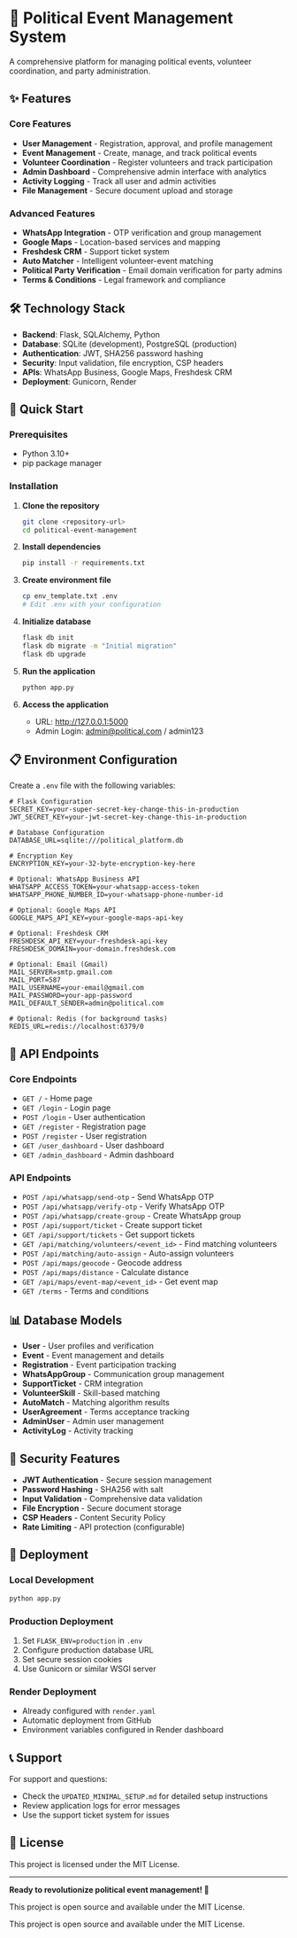 # 🚀 Political Event Management System

A comprehensive platform for managing political events, volunteer coordination, and party administration.

## ✨ Features

### Core Features
- **User Management** - Registration, approval, and profile management
- **Event Management** - Create, manage, and track political events
- **Volunteer Coordination** - Register volunteers and track participation
- **Admin Dashboard** - Comprehensive admin interface with analytics
- **Activity Logging** - Track all user and admin activities
- **File Management** - Secure document upload and storage

### Advanced Features
- **WhatsApp Integration** - OTP verification and group management
- **Google Maps** - Location-based services and mapping
- **Freshdesk CRM** - Support ticket system
- **Auto Matcher** - Intelligent volunteer-event matching
- **Political Party Verification** - Email domain verification for party admins
- **Terms & Conditions** - Legal framework and compliance

## 🛠️ Technology Stack

- **Backend**: Flask, SQLAlchemy, Python
- **Database**: SQLite (development), PostgreSQL (production)
- **Authentication**: JWT, SHA256 password hashing
- **Security**: Input validation, file encryption, CSP headers
- **APIs**: WhatsApp Business, Google Maps, Freshdesk CRM
- **Deployment**: Gunicorn, Render

## 🚀 Quick Start

### Prerequisites
- Python 3.10+
- pip package manager

### Installation

1. **Clone the repository**
   ```bash
   git clone <repository-url>
   cd political-event-management
   ```

2. **Install dependencies**
   ```bash
   pip install -r requirements.txt
   ```

3. **Create environment file**
   ```bash
   cp env_template.txt .env
   # Edit .env with your configuration
   ```

4. **Initialize database**
   ```bash
   flask db init
   flask db migrate -m "Initial migration"
   flask db upgrade
   ```

5. **Run the application**
   ```bash
   python app.py
   ```

6. **Access the application**
   - URL: http://127.0.0.1:5000
   - Admin Login: admin@political.com / admin123

## 📋 Environment Configuration

Create a `.env` file with the following variables:

```env
# Flask Configuration
SECRET_KEY=your-super-secret-key-change-this-in-production
JWT_SECRET_KEY=your-jwt-secret-key-change-this-in-production

# Database Configuration
DATABASE_URL=sqlite:///political_platform.db

# Encryption Key
ENCRYPTION_KEY=your-32-byte-encryption-key-here

# Optional: WhatsApp Business API
WHATSAPP_ACCESS_TOKEN=your-whatsapp-access-token
WHATSAPP_PHONE_NUMBER_ID=your-whatsapp-phone-number-id

# Optional: Google Maps API
GOOGLE_MAPS_API_KEY=your-google-maps-api-key

# Optional: Freshdesk CRM
FRESHDESK_API_KEY=your-freshdesk-api-key
FRESHDESK_DOMAIN=your-domain.freshdesk.com

# Optional: Email (Gmail)
MAIL_SERVER=smtp.gmail.com
MAIL_PORT=587
MAIL_USERNAME=your-email@gmail.com
MAIL_PASSWORD=your-app-password
MAIL_DEFAULT_SENDER=admin@political.com

# Optional: Redis (for background tasks)
REDIS_URL=redis://localhost:6379/0
```

## 🔧 API Endpoints

### Core Endpoints
- `GET /` - Home page
- `GET /login` - Login page
- `POST /login` - User authentication
- `GET /register` - Registration page
- `POST /register` - User registration
- `GET /user_dashboard` - User dashboard
- `GET /admin_dashboard` - Admin dashboard

### API Endpoints
- `POST /api/whatsapp/send-otp` - Send WhatsApp OTP
- `POST /api/whatsapp/verify-otp` - Verify WhatsApp OTP
- `POST /api/whatsapp/create-group` - Create WhatsApp group
- `POST /api/support/ticket` - Create support ticket
- `GET /api/support/tickets` - Get support tickets
- `GET /api/matching/volunteers/<event_id>` - Find matching volunteers
- `POST /api/matching/auto-assign` - Auto-assign volunteers
- `POST /api/maps/geocode` - Geocode address
- `POST /api/maps/distance` - Calculate distance
- `GET /api/maps/event-map/<event_id>` - Get event map
- `GET /terms` - Terms and conditions

## 📊 Database Models

- **User** - User profiles and verification
- **Event** - Event management and details
- **Registration** - Event participation tracking
- **WhatsAppGroup** - Communication group management
- **SupportTicket** - CRM integration
- **VolunteerSkill** - Skill-based matching
- **AutoMatch** - Matching algorithm results
- **UserAgreement** - Terms acceptance tracking
- **AdminUser** - Admin user management
- **ActivityLog** - Activity tracking

## 🔐 Security Features

- **JWT Authentication** - Secure session management
- **Password Hashing** - SHA256 with salt
- **Input Validation** - Comprehensive data validation
- **File Encryption** - Secure document storage
- **CSP Headers** - Content Security Policy
- **Rate Limiting** - API protection (configurable)

## 🚀 Deployment

### Local Development
   ```bash
python app.py
```

### Production Deployment
1. Set `FLASK_ENV=production` in `.env`
2. Configure production database URL
3. Set secure session cookies
4. Use Gunicorn or similar WSGI server

### Render Deployment
- Already configured with `render.yaml`
- Automatic deployment from GitHub
- Environment variables configured in Render dashboard

## 📞 Support

For support and questions:
- Check the `UPDATED_MINIMAL_SETUP.md` for detailed setup instructions
- Review application logs for error messages
- Use the support ticket system for issues

## 📄 License

This project is licensed under the MIT License.

---

**Ready to revolutionize political event management! 🎉**



This project is open source and available under the MIT License.




This project is open source and available under the MIT License.


